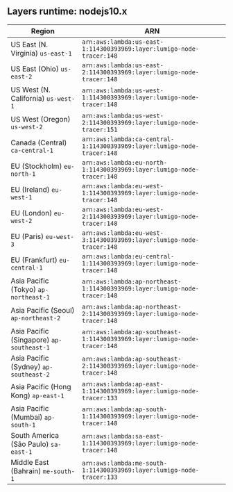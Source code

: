 Layers runtime: nodejs10.x
----
| Region | ARN |
| --- | --- |
|US East (N. Virginia)  `us-east-1`|`arn:aws:lambda:us-east-1:114300393969:layer:lumigo-node-tracer:148`|
|US East (Ohio)  `us-east-2`|`arn:aws:lambda:us-east-2:114300393969:layer:lumigo-node-tracer:148`|
|US West (N. California)  `us-west-1`|`arn:aws:lambda:us-west-1:114300393969:layer:lumigo-node-tracer:148`|
|US West (Oregon)  `us-west-2`|`arn:aws:lambda:us-west-2:114300393969:layer:lumigo-node-tracer:151`|
|Canada (Central)  `ca-central-1`|`arn:aws:lambda:ca-central-1:114300393969:layer:lumigo-node-tracer:148`|
|EU (Stockholm)  `eu-north-1`|`arn:aws:lambda:eu-north-1:114300393969:layer:lumigo-node-tracer:148`|
|EU (Ireland)  `eu-west-1`|`arn:aws:lambda:eu-west-1:114300393969:layer:lumigo-node-tracer:148`|
|EU (London)  `eu-west-2`|`arn:aws:lambda:eu-west-2:114300393969:layer:lumigo-node-tracer:148`|
|EU (Paris)  `eu-west-3`|`arn:aws:lambda:eu-west-3:114300393969:layer:lumigo-node-tracer:148`|
|EU (Frankfurt)  `eu-central-1`|`arn:aws:lambda:eu-central-1:114300393969:layer:lumigo-node-tracer:148`|
|Asia Pacific (Tokyo)  `ap-northeast-1`|`arn:aws:lambda:ap-northeast-1:114300393969:layer:lumigo-node-tracer:148`|
|Asia Pacific (Seoul)  `ap-northeast-2`|`arn:aws:lambda:ap-northeast-2:114300393969:layer:lumigo-node-tracer:148`|
|Asia Pacific (Singapore)  `ap-southeast-1`|`arn:aws:lambda:ap-southeast-1:114300393969:layer:lumigo-node-tracer:148`|
|Asia Pacific (Sydney)  `ap-southeast-2`|`arn:aws:lambda:ap-southeast-2:114300393969:layer:lumigo-node-tracer:148`|
|Asia Pacific (Hong Kong)  `ap-east-1`|`arn:aws:lambda:ap-east-1:114300393969:layer:lumigo-node-tracer:133`|
|Asia Pacific (Mumbai)  `ap-south-1`|`arn:aws:lambda:ap-south-1:114300393969:layer:lumigo-node-tracer:148`|
|South America (São Paulo)  `sa-east-1`|`arn:aws:lambda:sa-east-1:114300393969:layer:lumigo-node-tracer:148`|
|Middle East (Bahrain)  `me-south-1`|`arn:aws:lambda:me-south-1:114300393969:layer:lumigo-node-tracer:133`|
